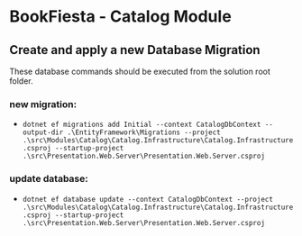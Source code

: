 # BookFiesta - Catalog Module

## Create and apply a new Database Migration

These database commands should be executed from the solution root folder.

### new migration: 
- `dotnet ef migrations add Initial --context CatalogDbContext --output-dir .\EntityFramework\Migrations --project .\src\Modules\Catalog\Catalog.Infrastructure\Catalog.Infrastructure.csproj --startup-project .\src\Presentation.Web.Server\Presentation.Web.Server.csproj`

### update database: 
- `dotnet ef database update --context CatalogDbContext --project .\src\Modules\Catalog\Catalog.Infrastructure\Catalog.Infrastructure.csproj --startup-project .\src\Presentation.Web.Server\Presentation.Web.Server.csproj`